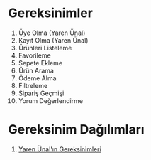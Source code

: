 # Gereksinimler
1. Üye Olma (Yaren Ünal)
2. Kayıt Olma (Yaren Ünal)
3. Ürünleri Listeleme
4. Favorileme
5. Sepete Ekleme
6. Ürün Arama
7. Ödeme Alma
8. Filtreleme
9. Sipariş Geçmişi
10. Yorum Değerlendirme

# Gereksinim Dağılımları
1. [Yaren Ünal'ın Gereksinimleri](Yaren-Ünal-Gereksinimler.md)
